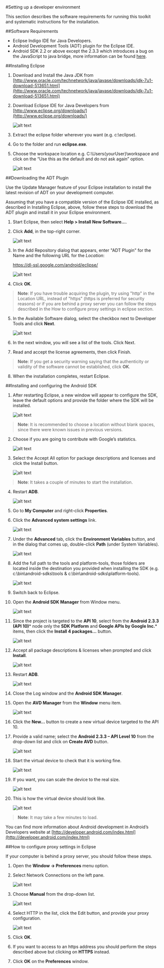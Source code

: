 #Setting up a developer environment

This section describes the software requirements for running this toolkit and systematic instructions for the installation.

##Software Requirements

* Eclipse Indigo IDE for Java Developers.
* Android Development Tools (ADT) plugin for the Eclipse IDE.
* Android SDK 2.2 or above except the 2.3.3 which introduces a bug on the JavaScript to java bridge, more information can be found [here](http://code.google.com/p/android/issues/detail?id=12987).

##Installing Eclipse

1.	Download and Install the Java JDK from [http://www.oracle.com/technetwork/java/javase/downloads/jdk-7u1-download-513651.html](http://www.oracle.com/technetwork/java/javase/downloads/jdk-7u1-download-513651.html)
2.	Download Eclipse IDE for Java Developers from [http://www.eclipse.org/downloads/](http://www.eclipse.org/downloads/)

	![alt text](https://github.com/microsoft-dpe/wa-toolkit-android/raw/develop/docs/img/1_1.png "Title")

3.	Extract the eclipse folder wherever you want (e.g. c:\eclipse).
4.	Go to the folder and run **eclipse.exe**.
5.	Choose the workspace location e.g. C:\Users\{yourUser}\workspace and click on the “Use this as the default and do not ask again” option.

	![alt text](https://github.com/microsoft-dpe/wa-toolkit-android/raw/develop/docs/img/1_2.png "Title")

##Downloading the ADT Plugin

Use the Update Manager feature of your Eclipse installation to install the latest revision of ADT on your development computer.

Assuming that you have a compatible version of the Eclipse IDE installed, as described in Installing Eclipse, above, follow these steps to download the ADT plugin and install it in your Eclipse environment.

1.	Start Eclipse, then select **Help > Install New Software...**.
2.	Click **Add**, in the top-right corner.

	![alt text](https://github.com/microsoft-dpe/wa-toolkit-android/raw/develop/docs/img/1_3.png "Title")
	
3.	In the Add Repository dialog that appears, enter "ADT Plugin" for the Name and the following URL for the *Location*:
	
	https://dl-ssl.google.com/android/eclipse/
	
	![alt text](https://github.com/microsoft-dpe/wa-toolkit-android/raw/develop/docs/img/1_4.png "Title")	

4.	Click **OK**.

> **Note**: If you have trouble acquiring the plugin, try using "http" in the Location URL, instead of "https" (https is preferred for security reasons) or if you are behind a proxy server you can follow the steps described in the How to configure proxy settings in eclipse section. 

5.	In the Available Software dialog, select the checkbox next to Developer Tools and click **Next**.
	
	![alt text](https://github.com/microsoft-dpe/wa-toolkit-android/raw/develop/docs/img/1_5.png "Title")
	
6.	In the next window, you will see a list of the tools. Click Next.
7.	Read and accept the license agreements, then click Finish.

> **Note**: If you get a security warning saying that the authenticity or validity of the software cannot be established, click **OK**.

8.	When the installation completes, restart Eclipse.

##Installing and configuring the Android SDK

1.	After restarting Eclipse, a new window will appear to configure the SDK, leave the default options and provide the folder where the SDK will be installed.

	![alt text](https://github.com/microsoft-dpe/wa-toolkit-android/raw/develop/docs/img/1_6.png "Title")

> **Note**: It is recommended to choose a location without blank spaces, since there were known issues in previous versions.

2.	Choose if you are going to contribute with Google’s statistics.

	![alt text](https://github.com/microsoft-dpe/wa-toolkit-android/raw/develop/docs/img/1_7.png "Title")
	
3.	Select the Accept All option for package descriptions and licenses and click the Install button.
	
	![alt text](https://github.com/microsoft-dpe/wa-toolkit-android/raw/develop/docs/img/1_8.png "Title")
	
> **Note**: It takes a couple of minutes to start the installation.

4.	Restart **ADB**.

	![alt text](https://github.com/microsoft-dpe/wa-toolkit-android/raw/develop/docs/img/1_9.png "Title")

5.	Go to **My Computer** and right-click **Properties**.
6.	Click the **Advanced system settings** link.

	![alt text](https://github.com/microsoft-dpe/wa-toolkit-android/raw/develop/docs/img/1_10.png "Title")
	
7.	Under the **Advanced** tab, click the **Environment Variables** button, and in the dialog that comes up, double-click **Path** (under System Variables).

	![alt text](https://github.com/microsoft-dpe/wa-toolkit-android/raw/develop/docs/img/1_11.png "Title")
	
8.	Add the full path to the tools and platform-tools, those folders are located inside the destination you provided when installing the SDK (e.g. c:\bin\android-sdks\tools & c:\bin\android-sdks\platform-tools).

	![alt text](https://github.com/microsoft-dpe/wa-toolkit-android/raw/develop/docs/img/1_12.png "Title")
	
9.	Switch back to Eclipse.
10.	Open the **Android SDK Manager** from Window menu.

	![alt text](https://github.com/microsoft-dpe/wa-toolkit-android/raw/develop/docs/img/1_13.png "Title")

11.	Since the project is targeted to the **API 10**, select from the **Android 2.3.3 (API 10)*** node only the **SDK Platform** and **Google APIs by Google Inc.*** items, then click the **Install 4 packages…** button.

	![alt text](https://github.com/microsoft-dpe/wa-toolkit-android/raw/develop/docs/img/1_14.png "Title")
	
12.	Accept all package descriptions & licenses when prompted and click **Install**.

	![alt text](https://github.com/microsoft-dpe/wa-toolkit-android/raw/develop/docs/img/1_15.png "Title")
	
13.	Restart **ADB**.

	![alt text](https://github.com/microsoft-dpe/wa-toolkit-android/raw/develop/docs/img/1_16.png "Title")
	
14.	Close the Log window and the **Android SDK Manager**.
15.	Open the **AVD Manager** from the **Window** menu item.

	![alt text](https://github.com/microsoft-dpe/wa-toolkit-android/raw/develop/docs/img/1_16.png "Title")
	
16.	Click the **New…** button to create a new virtual device targeted to the API 10.
17.	Provide a valid name; select the **Android 2.3.3 – API Level 10** from the drop-down list and click on **Create AVD** button.

	![alt text](https://github.com/microsoft-dpe/wa-toolkit-android/raw/develop/docs/img/1_17.png "Title")
	
18.	Start the virtual device to check that it is working fine.

	![alt text](https://github.com/microsoft-dpe/wa-toolkit-android/raw/develop/docs/img/1_18.png "Title")
	
19.	If you want, you can scale the device to the real size.

	![alt text](https://github.com/microsoft-dpe/wa-toolkit-android/raw/develop/docs/img/1_19.png "Title")
	
20.	This is how the virtual device should look like.

	![alt text](https://github.com/microsoft-dpe/wa-toolkit-android/raw/develop/docs/img/1_20.png "Title")
	
> **Note**: It may take a few minutes to load.

You can find more information about Android development in Android’s Developers website at [http://developer.android.com/index.html](http://developer.android.com/index.html)

##How to configure proxy settings in Eclipse

If your computer is behind a proxy server, you should follow these steps.

1.	Open the **Window -> Preferences** menu option.
2.	Select Network Connections on the left pane.

	![alt text](https://github.com/microsoft-dpe/wa-toolkit-android/raw/develop/docs/img/1_21.png "Title")

3.	Choose **Manual** from the drop-down list.

	![alt text](https://github.com/microsoft-dpe/wa-toolkit-android/raw/develop/docs/img/1_22.png "Title")

4.	Select HTTP in the list, click the Edit button, and provide your proxy configuration.

	![alt text](https://github.com/microsoft-dpe/wa-toolkit-android/raw/develop/docs/img/1_23.png "Title")
	
5.	Click **OK**.
6.	If you want to access to an https address you should perform the steps described above but clicking on **HTTPS** instead.
7.	Click **OK** on the **Preferences** window.
